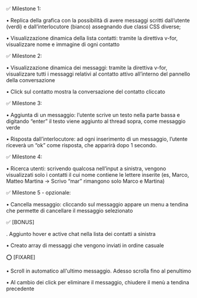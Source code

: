 ✅  Milestone 1:

• Replica della grafica con la possibilità di avere messaggi scritti dall’utente (verdi) e
dall’interlocutore (bianco) assegnando due classi CSS diverse;

• Visualizzazione dinamica della lista contatti: tramite la direttiva v-for, visualizzare
nome e immagine di ogni contatto


✅  Milestone 2:

• Visualizzazione dinamica dei messaggi: tramite la direttiva v-for, visualizzare tutti i
messaggi relativi al contatto attivo all’interno del pannello della conversazione

• Click sul contatto mostra la conversazione del contatto cliccato


✅  Milestone 3:

• Aggiunta di un messaggio: l’utente scrive un testo nella parte bassa e digitando
“enter” il testo viene aggiunto al thread sopra, come messaggio verde

• Risposta dall’interlocutore: ad ogni inserimento di un messaggio, l’utente riceverà
un “ok” come risposta, che apparirà dopo 1 secondo.


✅  Milestone 4:

• Ricerca utenti: scrivendo qualcosa nell’input a sinistra, vengono visualizzati solo i
contatti il cui nome contiene le lettere inserite (es, Marco, Matteo Martina -> Scrivo
“mar” rimangono solo Marco e Martina)


✅  Milestone 5 - opzionale:

• Cancella messaggio: cliccando sul messaggio appare un menu a tendina che
permette di cancellare il messaggio selezionato


✅  [BONUS]

. Aggiunto hover e active chat nella lista dei contatti a sinistra

• Creato array di messaggi che vengono inviati in ordine casuale


⭕️ [FIXARE]

• Scroll in automatico all'ultimo messaggio. Adesso scrolla fino al penultimo

• Al cambio dei click per eliminare il messaggio, chiudere il menù a tendina precedente



